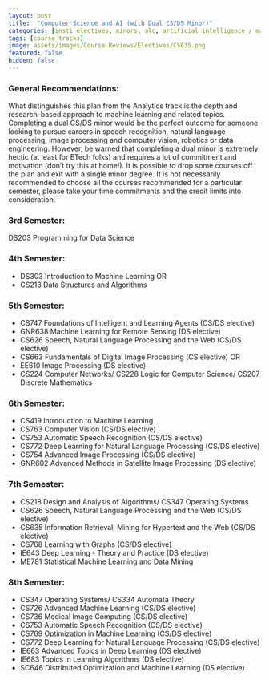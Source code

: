 ```yaml
---
layout: post
title:  "Computer Science and AI (with Dual CS/DS Minor)"
categories: [insti electives, minors, alc, artificial intelligence / machine learning, DS, CS]
tags: [course_tracks]
image: assets/images/Course Reviews/Electives/CS635.png
featured: false
hidden: false
---
```


### General Recommendations: 
What distinguishes this plan from the Analytics track is the depth and research-based approach to machine learning and related topics. Completing a dual CS/DS minor would be the perfect outcome for someone looking to pursue careers in speech recognition, natural language processing, image processing and computer vision, robotics or data engineering. However, be warned that completing a dual minor is extremely hectic (at least for BTech folks) and requires a lot of commitment and motivation (don’t try this at home!). It is possible to drop some courses off the plan and exit with a single minor degree. It is not necessarily recommended to choose all the courses recommended for a particular semester, please take your time commitments and the credit limits into consideration.

### 3rd Semester: 
DS203 Programming for Data Science

### 4th Semester: 
- DS303 Introduction to Machine Learning OR
- CS213 Data Structures and Algorithms

### 5th Semester: 
- CS747 Foundations of Intelligent and Learning Agents (CS/DS elective)
- GNR638 Machine Learning for Remote Sensing (DS elective)
- CS626 Speech, Natural Language Processing and the Web (CS/DS elective)
- CS663 Fundamentals of Digital Image Processing (CS elective) OR
- EE610 Image Processing (DS elective)
- CS224 Computer Networks/ CS228 Logic for Computer Science/ CS207 Discrete Mathematics

### 6th Semester:
- CS419 Introduction to Machine Learning
- CS763 Computer Vision (CS/DS elective)
- CS753 Automatic Speech Recognition (CS/DS elective)
- CS772 Deep Learning for Natural Language Processing (CS/DS elective)
- CS754 Advanced Image Processing (CS/DS elective)
- GNR602 Advanced Methods in Satellite Image Processing (DS elective)

### 7th Semester:
- CS218 Design and Analysis of Algorithms/ CS347 Operating Systems
- CS626 Speech, Natural Language Processing and the Web (CS/DS elective)
- CS635 Information Retrieval, Mining for Hypertext and the Web (CS/DS elective)
- CS768 Learning with Graphs (CS/DS elective)
- IE643 Deep Learning - Theory and Practice (DS elective)
- ME781 Statistical Machine Learning and Data Mining

### 8th Semester:
- CS347 Operating Systems/ CS334 Automata Theory
- CS726 Advanced Machine Learning (CS/DS elective)
- CS736 Medical Image Computing (CS/DS elective)
- CS753 Automatic Speech Recognition (CS/DS elective)
- CS769 Optimization in Machine Learning (CS/DS elective)
- CS772 Deep Learning for Natural Language Processing (CS/DS elective)
- IE663 Advanced Topics in Deep Learning (DS elective)
- IE683 Topics in Learning Algorithms (DS elective)
- SC646 Distributed Optimization and Machine Learning (DS elective)